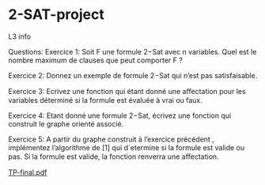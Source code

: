 # 2-SAT-project
L3 info 

Questions:
Exercice 1: Soit F une formule 2−Sat avec n variables. Quel est le nombre
maximum de clauses que peut comporter F ?

Exercice 2: Donnez un exemple de formule 2−Sat qui n’est pas satisfaisable.

Exercice 3: Ecrivez une fonction qui étant donné une aﬀectation pour les
variables déterminé si la formule est évaluée à vrai ou faux.

Exercice 4: Etant donné une formule 2−Sat, écrivez une fonction qui
construit le graphe orienté associé.

Exercice 5: A partir du graphe construit à l’exercice précédent , implémentez
l’algorithme de [1] qui d´etermine si la formule est valide ou pas. Si la formule
est valide, la fonction renverra une aﬀectation.


[TP-final.pdf](https://github.com/user-attachments/files/18141691/TP-final-2020.pdf)
